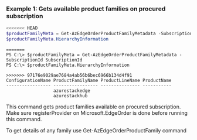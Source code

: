 ### Example 1: Gets available product families on procured subscription
```powershell
<<<<<<< HEAD
$productFamilyMeta = Get-AzEdgeOrderProductFamilyMetadata -SubscriptionId SubscriptionId
$productFamilyMeta.HierarchyInformation
```

```output
=======
PS C:\> $productFamilyMeta = Get-AzEdgeOrderProductFamilyMetadata -SubscriptionId SubscriptionId
PS C:\> $productFamilyMeta.HierarchyInformation

>>>>>>> 97176e9029ae7684a4ab56b6bec6966b134d4f91
ConfigurationName ProductFamilyName ProductLineName ProductName
----------------- ----------------- --------------- -----------
                  azurestackedge
                  azurestackhub
```
This command gets product families available on procured subscription. 
Make sure registerProvider on Microsoft.EdgeOrder is done before running this command.

To get details of any family use Get-AzEdgeOrderProductFamily command